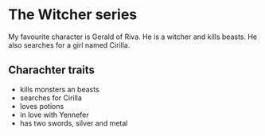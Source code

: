 # The Witcher series
My favourite character is Gerald of Riva.
He is a witcher and kills beasts.
He also searches for a girl named Cirilla.
## Charachter traits
* kills monsters an beasts
* searches for Cirilla
* loves potions
* in love with Yennefer
* has two swords, silver and metal
